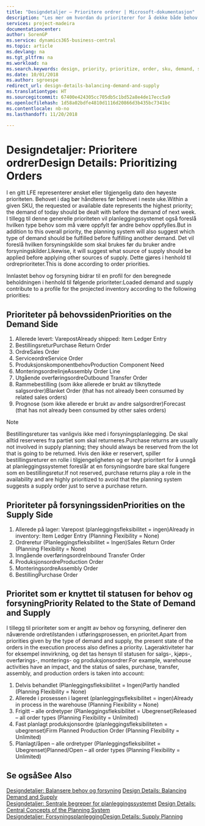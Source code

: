 ```yaml
---
title: "Designdetaljer – Prioritere ordrer | Microsoft-dokumentasjon"
description: "Les mer om hvordan du prioriterer for å dekke både behov og forsyningskrav."
services: project-madeira
documentationcenter: 
author: SorenGP
ms.service: dynamics365-business-central
ms.topic: article
ms.devlang: na
ms.tgt_pltfrm: na
ms.workload: na
ms.search.keywords: design, priority, prioritize, order, sku, demand, supply
ms.date: 10/01/2018
ms.author: sgroespe
redirect_url: design-details-balancing-demand-and-supply
ms.translationtype: HT
ms.sourcegitcommit: 67400e424305cc705db5c1bd52a8e4de17ecc5a9
ms.openlocfilehash: 1d58a02bdfe4810d1116d20866d3b435bc7341bc
ms.contentlocale: nb-no
ms.lasthandoff: 11/20/2018

---
```

# <a name="design-details-prioritizing-orders"></a><span data-ttu-id="e854a-103">Designdetaljer: Prioritere ordrer</span><span class="sxs-lookup"><span data-stu-id="e854a-103">Design Details: Prioritizing Orders</span></span>
<span data-ttu-id="e854a-104">I en gitt LFE representerer ønsket eller tilgjengelig dato den høyeste prioriteten. Behovet i dag bør håndteres før behovet i neste uke.</span><span class="sxs-lookup"><span data-stu-id="e854a-104">Within a given SKU, the requested or available date represents the highest priority; the demand of today should be dealt with before the demand of next week.</span></span> <span data-ttu-id="e854a-105">I tillegg til denne generelle prioriteten vil planleggingssystemet også foreslå hvilken type behov som må være oppfylt før andre behov oppfylles.</span><span class="sxs-lookup"><span data-stu-id="e854a-105">But in addition to this overall priority, the planning system will also suggest which type of demand should be fulfilled before fulfilling another demand.</span></span> <span data-ttu-id="e854a-106">Det vil foreslå hvilken forsyningskilde som skal brukes før du bruker andre forsyningskilder.</span><span class="sxs-lookup"><span data-stu-id="e854a-106">Likewise, it will suggest what source of supply should be applied before applying other sources of supply.</span></span> <span data-ttu-id="e854a-107">Dette gjøres i henhold til ordreprioriteter.</span><span class="sxs-lookup"><span data-stu-id="e854a-107">This is done according to order priorities.</span></span>  

<span data-ttu-id="e854a-108">Innlastet behov og forsyning bidrar til en profil for den beregnede beholdningen i henhold til følgende prioriteter:</span><span class="sxs-lookup"><span data-stu-id="e854a-108">Loaded demand and supply contribute to a profile for the projected inventory according to the following priorities:</span></span>  

## <a name="priorities-on-the-demand-side"></a><span data-ttu-id="e854a-109">Prioriteter på behovssiden</span><span class="sxs-lookup"><span data-stu-id="e854a-109">Priorities on the Demand Side</span></span>  
1. <span data-ttu-id="e854a-110">Allerede levert: Varepost</span><span class="sxs-lookup"><span data-stu-id="e854a-110">Already shipped: Item Ledger Entry</span></span>  
2. <span data-ttu-id="e854a-111">Bestillingsretur</span><span class="sxs-lookup"><span data-stu-id="e854a-111">Purchase Return Order</span></span>  
3. <span data-ttu-id="e854a-112">Ordre</span><span class="sxs-lookup"><span data-stu-id="e854a-112">Sales Order</span></span>  
4. <span data-ttu-id="e854a-113">Serviceordre</span><span class="sxs-lookup"><span data-stu-id="e854a-113">Service Order</span></span>  
5. <span data-ttu-id="e854a-114">Produksjonskomponentbehov</span><span class="sxs-lookup"><span data-stu-id="e854a-114">Production Component Need</span></span>  
6. <span data-ttu-id="e854a-115">Monteringsordrelinje</span><span class="sxs-lookup"><span data-stu-id="e854a-115">Assembly Order Line</span></span>  
7. <span data-ttu-id="e854a-116">Utgående overføringsordre</span><span class="sxs-lookup"><span data-stu-id="e854a-116">Outbound Transfer Order</span></span>  
8. <span data-ttu-id="e854a-117">Rammebestilling (som ikke allerede er brukt av tilknyttede salgsordrer)</span><span class="sxs-lookup"><span data-stu-id="e854a-117">Blanket Order (that has not already been consumed by related sales orders)</span></span>  
9. <span data-ttu-id="e854a-118">Prognose (som ikke allerede er brukt av andre salgsordrer)</span><span class="sxs-lookup"><span data-stu-id="e854a-118">Forecast (that has not already been consumed by other sales orders)</span></span>  

> [!NOTE]  
>  <span data-ttu-id="e854a-119">Bestillingsreturer tas vanligvis ikke med i forsyningsplanlegging. De skal alltid reserveres fra partiet som skal returneres.</span><span class="sxs-lookup"><span data-stu-id="e854a-119">Purchase returns are usually not involved in supply planning; they should always be reserved from the lot that is going to be returned.</span></span> <span data-ttu-id="e854a-120">Hvis den ikke er reservert, spiller bestillingsreturer en rolle i tilgjengeligheten og er høyt prioritert for å unngå at planleggingssystemet foreslår at en forsyningsordre bare skal fungere som en bestillingsretur.</span><span class="sxs-lookup"><span data-stu-id="e854a-120">If not reserved, purchase returns play a role in the availability and are highly prioritized to avoid that the planning system suggests a supply order just to serve a purchase return.</span></span>  

## <a name="priorities-on-the-supply-side"></a><span data-ttu-id="e854a-121">Prioriteter på forsyningssiden</span><span class="sxs-lookup"><span data-stu-id="e854a-121">Priorities on the Supply Side</span></span>  
1. <span data-ttu-id="e854a-122">Allerede på lager: Varepost (planleggingsfleksibilitet = ingen)</span><span class="sxs-lookup"><span data-stu-id="e854a-122">Already in inventory: Item Ledger Entry (Planning Flexibility = None)</span></span>  
2. <span data-ttu-id="e854a-123">Ordreretur (Planleggingsfleksibilitet = Ingen)</span><span class="sxs-lookup"><span data-stu-id="e854a-123">Sales Return Order (Planning Flexibility = None)</span></span>  
3. <span data-ttu-id="e854a-124">Inngående overføringsordre</span><span class="sxs-lookup"><span data-stu-id="e854a-124">Inbound Transfer Order</span></span>  
4. <span data-ttu-id="e854a-125">Produksjonsordre</span><span class="sxs-lookup"><span data-stu-id="e854a-125">Production Order</span></span>  
5. <span data-ttu-id="e854a-126">Monteringsordre</span><span class="sxs-lookup"><span data-stu-id="e854a-126">Assembly Order</span></span>  
6. <span data-ttu-id="e854a-127">Bestilling</span><span class="sxs-lookup"><span data-stu-id="e854a-127">Purchase Order</span></span>  

## <a name="priority-related-to-the-state-of-demand-and-supply"></a><span data-ttu-id="e854a-128">Prioritet som er knyttet til statusen for behov og forsyning</span><span class="sxs-lookup"><span data-stu-id="e854a-128">Priority Related to the State of Demand and Supply</span></span>  
<span data-ttu-id="e854a-129">I tillegg til prioriteter som er angitt av behov og forsyning, definerer den nåværende ordretilstanden i utføringsprosessen, en prioritet.</span><span class="sxs-lookup"><span data-stu-id="e854a-129">Apart from priorities given by the type of demand and supply, the present state of the orders in the execution process also defines a priority.</span></span> <span data-ttu-id="e854a-130">Lageraktiviteter har for eksempel innvirkning, og det tas hensyn til statusen for salgs-, kjøps-, overførings-, monterings- og produksjonsordrer:</span><span class="sxs-lookup"><span data-stu-id="e854a-130">For example, warehouse activities have an impact, and the status of sales, purchase, transfer, assembly, and production orders is taken into account:</span></span>  

1. <span data-ttu-id="e854a-131">Delvis behandlet (Planleggingsfleksibilitet = Ingen)</span><span class="sxs-lookup"><span data-stu-id="e854a-131">Partly handled (Planning Flexibility = None)</span></span>  
2. <span data-ttu-id="e854a-132">Allerede i prosessen i lageret (planleggingsfleksibilitet = ingen)</span><span class="sxs-lookup"><span data-stu-id="e854a-132">Already in process in the warehouse (Planning Flexibility = None)</span></span>  
3. <span data-ttu-id="e854a-133">Frigitt – alle ordretyper (Planleggingsfleksibilitet = Ubegrenset)</span><span class="sxs-lookup"><span data-stu-id="e854a-133">Released – all order types (Planning Flexibility = Unlimited)</span></span>  
4. <span data-ttu-id="e854a-134">Fast planlagt produksjonsordre (planleggingsfleksibiliteten = ubegrenset)</span><span class="sxs-lookup"><span data-stu-id="e854a-134">Firm Planned Production Order (Planning Flexibility = Unlimited)</span></span>  
5. <span data-ttu-id="e854a-135">Planlagt/åpen – alle ordretyper (Planleggingsfleksibilitet = Ubegrenset)</span><span class="sxs-lookup"><span data-stu-id="e854a-135">Planned/Open – all order types (Planning Flexibility = Unlimited)</span></span>  

## <a name="see-also"></a><span data-ttu-id="e854a-136">Se også</span><span class="sxs-lookup"><span data-stu-id="e854a-136">See Also</span></span>  
<span data-ttu-id="e854a-137">[Designdetaljer: Balansere behov og forsyning](design-details-balancing-demand-and-supply.md) </span><span class="sxs-lookup"><span data-stu-id="e854a-137">[Design Details: Balancing Demand and Supply](design-details-balancing-demand-and-supply.md) </span></span>  
<span data-ttu-id="e854a-138">[Designdetaljer: Sentrale begreper for planleggingssystemet](design-details-central-concepts-of-the-planning-system.md) </span><span class="sxs-lookup"><span data-stu-id="e854a-138">[Design Details: Central Concepts of the Planning System](design-details-central-concepts-of-the-planning-system.md) </span></span>  
[<span data-ttu-id="e854a-139">Designdetaljer: Forsyningsplanlegging</span><span class="sxs-lookup"><span data-stu-id="e854a-139">Design Details: Supply Planning</span></span>](design-details-supply-planning.md)

